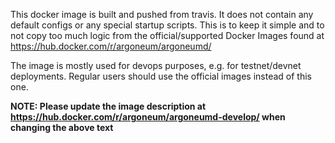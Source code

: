 This docker image is built and pushed from travis. It does not contain any default configs or any
special startup scripts. This is to keep it simple and to not copy too much logic from the
official/supported Docker Images found at https://hub.docker.com/r/argoneum/argoneumd/

The image is mostly used for devops purposes, e.g. for testnet/devnet deployments. Regular users
should use the official images instead of this one.

**NOTE: Please update the image description at https://hub.docker.com/r/argoneum/argoneumd-develop/ when changing the above text**